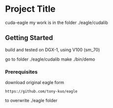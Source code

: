 # Project Title

cuda-eagle
my work is in the folder ./eagle/cudalib

## Getting Started
build and tested on DGX-1, using V100 (sm_70)

go to folder ./eagle/cudalib
make
./bin/demo


### Prerequisites

download original eagle form  
```
https://github.com/tony-kuo/eagle
```
to overwrite ./eagle folder
